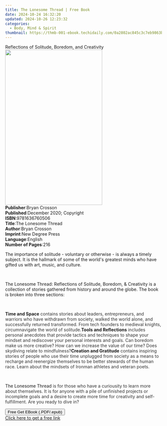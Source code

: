 ```yaml
---
title: The Lonesome Thread | Free Book
date: 2024-10-24 16:32:20
updated: 2024-10-26 12:23:32
categories:
  - Body, Mind & Spirit
thumbnail: https://thmb-001-ebook.techidaily.com/0a2802ac845c3c7eb9863b24eb4e3bc7150861f8f5a6ee361ca9d248fb303dc6.jpg
---
```

<main id="book-container">
  <div class="flex flex-col">
    <div class="book-brief flex-1 py-6 px-4 sm:p-6 md:py-10 md:px-8">
      <!-- brief-->
      <div class="book-brief-main">
        Reflections of Solitude, Boredom, and Creativity
      </div>
    </div>
    <div
      class="book-meta-info flex-1 grid gap-4 col-start-1 col-end-3 row-start-1 sm:mb-6 sm:grid-cols-4 lg:gap-6 lg:col-start-2 lg:row-end-6 lg:row-span-6 lg:mb-0"
    >
      <div
        class="book-meta-info-left place-content-center mt-4 p-4 text-sm leading-6 col-start-2 col-span-2 dark:text-slate-400"
      >
        <img
          class="w-full h-500 object-cover rounded-lg sm:h-255 sm:col-span-2 lg:col-span-full"
          src="https://img-001-ebook.techidaily.com/e0924ae45da99003a2e6197465925f22c85d4f5fa13619d3497eb36e0fe2c2b9.jpg"
          alt=""
          width="312"
          height="500"
        />
      </div>
      <div
        class="book-meta-info-right mt-2 col-start-1 row-start-2 col-span-3 self-center"
      >
        <!-- meta data  -->
        <div class="flex flex-col px-4 md:px-8">
          <div class="flex-1">
            <strong>Publisher</strong>:<span class="px-2">Bryan Crosson</span>
          </div>
          <div class="flex-1">
            <strong>Published</strong>:<span class="px-2"
              >December 2020; Copyright</span
            >
          </div>
          <div class="flex-1">
            <strong>ISBN</strong>:<span class="px-2">9781636760506</span>
          </div>
          <div class="flex-1">
            <strong>Title</strong>:<span class="px-2">The Lonesome Thread</span>
          </div>
          <div class="flex-1">
            <strong>Author</strong>:<span class="px-2">Bryan Crosson</span>
          </div>
          <div class="flex-1">
            <strong>Imprint</strong>:<span class="px-2">New Degree Press</span>
          </div>
          <div class="flex-1">
            <strong>Language</strong>:<span class="px-2">English</span>
          </div>
          <div class="flex-1">
            <strong>Number of Pages</strong>:<span class="px-2">216</span>
          </div>
        </div>
      </div>
    </div>
    <div class="book-description flex-1 py-6 px-4 sm:p-6 md:py-10 md:px-8">
      <div class="book-description-main">
        <div accordion-content="" id="description">
          <p>
            The importance of solitude - voluntary or otherwise -
            is&nbsp;always&nbsp;a timely subject. It is the hallmark of some of
            the world's greatest minds who have gifted us with art, music, and
            culture.&nbsp;
          </p>
          <p><br /></p>
          <p>
            The Lonesome Thread: Reflections of Solitude, Boredom, &amp;
            Creativity&nbsp;is a collection of stories gathered
            from&nbsp;history and around the globe. The book is broken into
            three sections:﻿
          </p>
          <p><br /></p>
          <strong>Time and Space</strong>&nbsp;<span
            style="color: rgb(51, 51, 51)"
            >contains stories about leaders, entrepreneurs, and warriors who
            have withdrawn from society, walked the world alone, and
            successfully returned transformed. From tech founders to medieval
            knights, circumnavigate the world of solitude.</span
          ><strong>Tools and Reflections</strong
          ><span style="color: rgb(51, 51, 51)"
            >&nbsp;includes personal anecdotes that provide tactics and
            techniques to shape your mindset and rediscover your personal
            interests and goals. Can boredom make us more creative? How can we
            increase the value of our time?&nbsp;Does skydiving relate to
            mindfulness?</span
          ><strong>Creation and Gratitude</strong>&nbsp;<span
            style="color: rgb(51, 51, 51)"
            >contains inspiring stories of people who use their time unplugged
            from society as a means to recharge and reenergize themselves to be
            better stewards of the human race. Learn about the mindsets of
            Ironman athletes and veteran poets.</span
          >&nbsp;
          <p><br /></p>
          <p>
            The Lonesome Thread&nbsp;<span style="color: rgb(51, 51, 51)"
              >is for those who have a curiousity to learn more about
              themselves. It is for anyone with a&nbsp;pile of unfinished
              projects or incomplete goals and a desire to create more time for
              creativity and self-fulfillment. Are you ready to dive in?</span
            >
          </p>
        </div>
        <div class="accordion-fader"></div>
      </div>
    </div>
    <div class="book-excerpts flex-1 py-6 px-4 sm:p-6 md:py-10 md:px-8"></div>
    <div
      class="book-about-author flex-1 py-6 px-4 sm:p-6 md:py-10 md:px-8"
    ></div>
    <div class="book-free-get flex-1 py-6 px-4 sm:p-6 md:py-10 md:px-8">
      <button
        id="btn-free-get"
        class="bg-blue-500 hover:bg-blue-700 text-white font-bold py-2 px-4 rounded"
      >
        Free Get EBook (.PDF/.epub)
      </button>
      <div id="countdown-display" class="px-2 text-lg mt-2"></div>
      <a
        id="free-link"
        class="hidden bg-blue-500 hover:bg-blue-700 text-white font-bold py-2 px-4 rounded"
        href="https://www.ebooks.com/en-us/book/210185854/the-lonesome-thread/bryan-crosson/"
        target="_blank"
        >Click here to get a free link</a
      >
    </div>
    <script>
      let countdownTime = 0;
      let countdownInterval = null;
      document
        .getElementById('btn-free-get')
        .addEventListener('click', startCountdown);
      function startCountdown() {
        countdownTime = new Date().getTime() + 60000 * 3;
        countdownInterval = setInterval(updateCountdown, 1000);
        document.getElementById('btn-free-get').disabled = true;
        document
          .getElementById('btn-free-get')
          .classList.add('bg-gray-500', 'cursor-not-allowed');
      }
      function updateCountdown() {
        let currentTime = new Date().getTime();
        let timeLeft = countdownTime - currentTime;
        let secondsLeft = Math.floor(timeLeft / 1000);
        document.getElementById('countdown-display').innerHTML =
          `Remaining time: ${secondsLeft} seconds.`;
        if (secondsLeft <= 0) {
          clearInterval(countdownInterval);
          document.getElementById('btn-free-get').classList.add('hidden');
          document.getElementById('free-link').classList.remove('hidden');
          document.getElementById('countdown-display').innerHTML = '';
        }
      }
    </script>
  </div>
</main>
